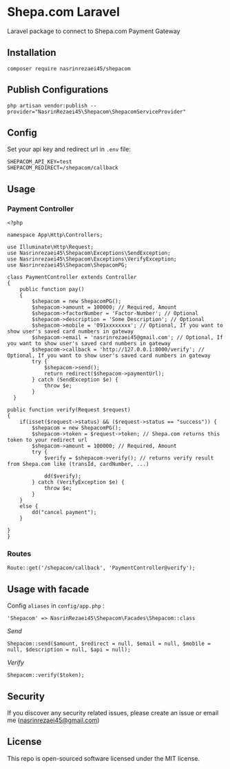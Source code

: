 # Shepa.com Laravel

Laravel package to connect to Shepa.com Payment Gateway

## Installation

`composer require nasrinrezaei45/shepacom`

## Publish Configurations

`php artisan vendor:publish --provider="NasrinRezaei45\Shepacom\ShepacomServiceProvider"`

## Config

Set your api key and redirect url in `.env` file:

    SHEPACOM_API_KEY=test
    SHEPACOM_REDIRECT=/shepacom/callback
    
## Usage

### Payment Controller

    <?php
    
    namespace App\Http\Controllers;
    
    use Illuminate\Http\Request;
    use Nasrinrezaei45\Shepacom\Exceptions\SendException;
    use Nasrinrezaei45\Shepacom\Exceptions\VerifyException;
    use Nasrinrezaei45\Shepacom\ShepacomPG;
    
    class PaymentController extends Controller
    {
        public function pay()
        {
            $shepacom = new ShepacomPG();
            $shepacom->amount = 100000; // Required, Amount
            $shepacom->factorNumber = 'Factor-Number'; // Optional
            $shepacom->description = 'Some Description'; // Optional
            $shepacom->mobile = '091xxxxxxxx'; // Optional, If you want to show user's saved card numbers in gateway
            $shepacom->email = 'nasrinrezaei45@gmail.com'; // Optional, If you want to show user's saved card numbers in gateway
            $shepacom->callback = 'http://127.0.0.1:8000/verify'; // Optional, If you want to show user's saved card numbers in gateway
            try {
                $shepacom->send();
                return redirect($shepacom->paymentUrl);
            } catch (SendException $e) {
                throw $e;
            }
      }

    public function verify(Request $request)
    {
        if(isset($request->status) && ($request->status == "success")) {
            $shepacom = new ShepacomPG();
            $shepacom->token = $request->token; // Shepa.com returns this token to your redirect url
            $shepacom->amount = 100000; // Required, Amount
            try {
                $verify = $shepacom->verify(); // returns verify result from Shepa.com like (transId, cardNumber, ...)

                dd($verify);
            } catch (VerifyException $e) {
                throw $e;
            }
        }
        else {
            dd("cancel payment");
        }

    }
    }



### Routes

    Route::get('/shepacom/callback', 'PaymentController@verify');
    
## Usage with facade

Config `aliases` in `config/app.php` :

    'Shepacom' => NasrinRezaei45\Shepacom\Facades\Shepacom::class
    
*Send*

    Shepacom::send($amount, $redirect = null, $email = null, $mobile = null, $description = null, $api = null);
    
*Verify*

    Shepacom::verify($token);
    
## Security

If you discover any security related issues, please create an issue or email me (nasrinrezaei45@gmail.com)
    
## License

This repo is open-sourced software licensed under the MIT license.

